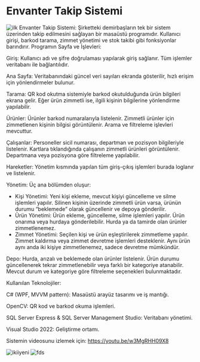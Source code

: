 # Envanter Takip Sistemi
![ilk](https://github.com/user-attachments/assets/08dbbec4-6a7a-453f-aceb-a26fd4245de6)
Envanter Takip Sistemi: Şirketteki demirbaşların tek bir sistem üzerinden takip edilmesini sağlayan bir masaüstü programıdır. Kullanıcı girişi, barkod tarama, zimmet yönetimi ve stok takibi gibi fonksiyonlar barındırır.
Programın Sayfa ve İşlevleri:

Giriş: Kullanıcı adı ve şifre doğrulaması yapılarak giriş sağlanır. Tüm işlemler veritabanı ile bağlantılıdır.

Ana Sayfa: Veritabanındaki güncel veri sayıları ekranda gösterilir, hızlı erişim için yönlendirmeler bulunur.

Tarama: QR kod okutma sistemiyle barkod okutulduğunda ürün bilgileri ekrana gelir. Eğer ürün zimmetli ise, ilgili kişinin bilgilerine yönlendirme yapılabilir.

Ürünler: Ürünler barkod numaralarıyla listelenir. Zimmetli ürünler için zimmetlenen kişinin bilgisi görüntülenir. Arama ve filtreleme işlevleri mevcuttur.

Çalışanlar: Personeller sicil numarası, departman ve pozisyon bilgileriyle listelenir. Kartlara tıklandığında çalışanın zimmetli ürünleri görüntülenir. Departmana veya pozisyona göre filtreleme yapılabilir.

Hareketler: Yönetim kısmında yapılan tüm giriş-çıkış işlemleri burada loglanır ve listelenir.

Yönetim: Üç ana bölümden oluşur:
- Kişi Yönetimi: Yeni kişi ekleme, mevcut kişiyi güncelleme ve silme işlemleri yapılır. Silinen kişinin üzerinde zimmetli ürün varsa, ürünün durumu “beklemede” olarak güncellenir ve depoya gönderilir.
- Ürün Yönetimi: Ürün ekleme, güncelleme, silme işlemleri yapılır. Ürün onarıma veya hurdaya gönderilebilir. Hurda ya da tamirde olan ürünler zimmetlenemez.
- Zimmet Yönetimi: Seçilen kişi ve ürün eşleştirilerek zimmetleme yapılır. Zimmet kaldırma veya zimmet devretme işlemleri desteklenir. Aynı ürün aynı anda iki kişiye zimmetlenemez, sadece devretme mümkündür.

Depo: Hurda, arızalı ve beklemede olan ürünler listelenir. Ürün durumu güncellenerek tekrar zimmetlenebilir veya farklı bir kategoriye atanabilir. Mevcut durum ve kategoriye göre filtreleme seçenekleri bulunmaktadır.

Kullanılan Teknolojiler:

C# (WPF, MVVM pattern): Masaüstü arayüz tasarımı ve iş mantığı.

OpenCV: QR kod ve barkod okuma işlemleri.

SQL Server Express & SQL Server Management Studio: Veritabanı yönetimi.

Visual Studio 2022: Geliştirme ortamı.


Sistemin videosunu izlemek için: https://youtu.be/w3MgRHH09X8

![ikiiyeni](https://github.com/user-attachments/assets/a722750e-fc05-4fa7-af82-2c329785b4f5)
![fds](https://github.com/user-attachments/assets/13e3094a-eea7-4b8d-a18d-0b86307e3227)




